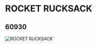 # ROCKET RUCKSACK
## 60930
![ROCKET RUCKSACK](https://lc-www-live-s.legocdn.com/media/bricks/5/2/4518506.jpg)